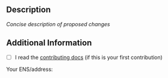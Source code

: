 ## Description

_Concise description of proposed changes_

## Additional Information

- [ ] I read the [contributing docs](/tmm/wagmi/blob/main/.github/CONTRIBUTING.md) (if this is your first contribution)

Your ENS/address:
